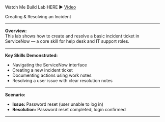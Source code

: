 Watch Me Build Lab HERE ▶️ [Video](https://www.loom.com/share/40c9fa898cb549ffb3675f68144f7958?sid=56397789-e71f-4d6b-bbec-ce443e86fcc6)  

 Creating & Resolving an Incident  

---

**Overview:**  
This lab shows how to create and resolve a basic incident ticket in ServiceNow — a core skill for help desk and IT support roles.  

---

**Key Skills Demonstrated:**  
- Navigating the ServiceNow interface  
- Creating a new incident ticket  
- Documenting actions using work notes  
- Resolving a user issue with clear resolution notes  

---

**Scenario:**  
- **Issue:** Password reset (user unable to log in)  
- **Resolution:** Password reset completed, login confirmed  

---
